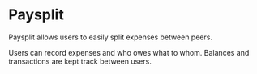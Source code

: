 # Paysplit

Paysplit allows users to easily split expenses between peers.

Users can record expenses and who owes what to whom. Balances and transactions are kept track between users.
